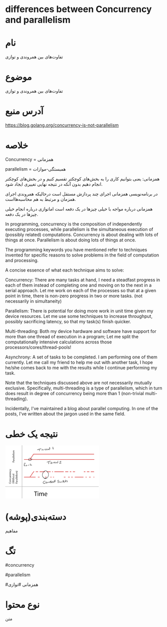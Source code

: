 differences between Concurrency and parallelism
===


نام
===
تفاوت‌های بین  همروندی و توازی




موضوع
===
تفاوت‌های بین  همروندی و توازی



آدرس منبع
===

https://blog.golang.org/concurrency-is-not-parallelism



خلاصه
===

Concurrency = همزمانی

parallelism = همبستگی-موازات


همزمانی: یعنی بتوانیم کاری را به بخش‌های کوچکتر تقسیم کنیم و در بخش‌های کوچکتر انجام دهیم بدون آنکه در نتیجه نهایی تغییری ایجاد شود.



در برنامه‌نویسی همزمانی اجرای چند پردازش مستقل است درحالیکه همروندی اجرای همزمان و مرتبط به هم محاسبه‌هااست.

همزمانی درباره مواجه با خیلی چیزها در یک دفعه است اماتوازی درباره انجام خیلی چیزها در یک دفعه.




In programming, concurrency is the composition of independently executing processes, while parallelism is the simultaneous execution of (possibly related) computations.
Concurrency is about dealing with lots of things at once. Parallelism is about doing lots of things at once.



The programming keywords you have mentioned refer to techniques invented for specific reasons to solve problems in the field of computation and processing.

A concise essence of what each technique aims to solve:

Concurrency: There are many tasks at hand, I need a steadfast progress in each of them instead of completing one and moving on to the next in a serial approach. Let me work on each of the processes so that at a given point in time, there is non-zero progress in two or more tasks. (not necessarily in simultaneity)

Parallelism: There is potential for doing more work in unit time given my device resources. Let me use some techniques to increase throughput, possibly sacrificing latency, so that my task(s) finish quicker.

Multi-threading: Both my device hardware and software have support for more than one thread of execution in a program; Let me split the computationally intensive calculations across those processors/cores/thread-pools!

Asynchrony: A set of tasks to be completed. I am performing one of them currently. Let me call my friend to help me out with another task, I hope he/she comes back to me with the results while I continue performing my task.

Note that the techniques discussed above are not necessarily mutually exclusive. Specifically, multi-threading is a type of parallelism, which in turn does result in degree of concurrency being more than 1 (non-trivial multi-threading).

Incidentally, I've maintained a blog about parallel computing. In one of the posts, I've written about the jargon used in the same field.



نتیجه یک خطی
===
 
![](concurrenc-vs-parallelism.png)
 
دسته‌بندی(پوشه)
===

مفاهیم



تگ
===

#concurrency 

#parallelism

#همزمانی
#توازی



نوع محتوا
===

متن